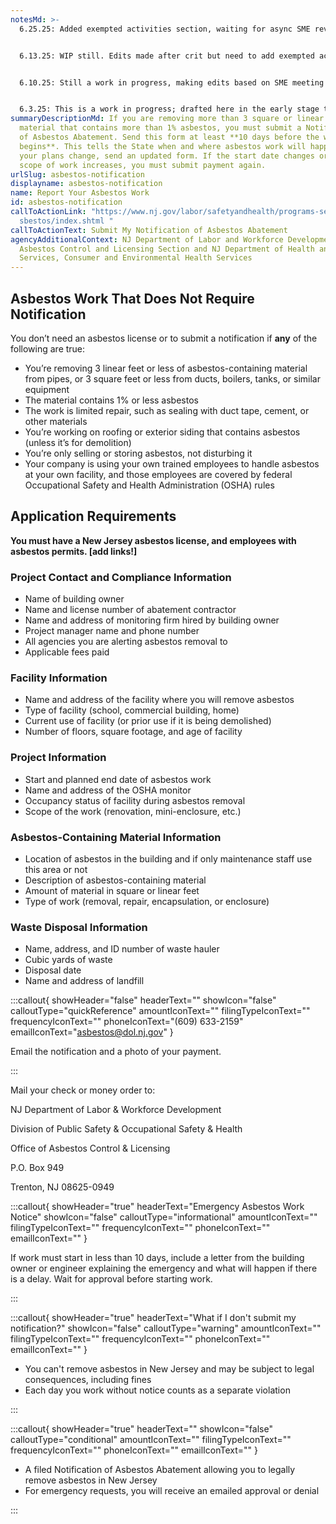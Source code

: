 ```yaml
---
notesMd: >-
  6.25.25: Added exempted activities section, waiting for async SME review


  6.13.25: WIP still. Edits made after crit but need to add exempted activities section. Note: address will go inside quick ref callout once available 


  6.10.25: Still a work in progress, making edits based on SME meeting


  6.3.25: This is a work in progress; drafted here in the early stage to see how the callouts and overall layout appear
summaryDescriptionMd: If you are removing more than 3 square or linear feet of
  material that contains more than 1% asbestos, you must submit a Notification
  of Asbestos Abatement. Send this form at least **10 days before the work
  begins**. This tells the State when and where asbestos work will happen. If
  your plans change, send an updated form. If the start date changes or the
  scope of work increases, you must submit payment again.
urlSlug: asbestos-notification
displayname: asbestos-notification
name: Report Your Asbestos Work
id: asbestos-notification
callToActionLink: "https://www.nj.gov/labor/safetyandhealth/programs-services/a\
  sbestos/index.shtml "
callToActionText: Submit My Notification of Asbestos Abatement
agencyAdditionalContext: NJ Department of Labor and Workforce Development,
  Asbestos Control and Licensing Section and NJ Department of Health and Senior
  Services, Consumer and Environmental Health Services
---
```

## Asbestos Work That Does Not Require Notification

You don’t need an asbestos license or to submit a notification if **any** of the following are true:

* You’re removing 3 linear feet or less of asbestos-containing material from pipes, or 3 square feet or less from ducts, boilers, tanks, or similar equipment
* The material contains 1% or less asbestos
* The work is limited repair, such as sealing with duct tape, cement, or other materials
* You’re working on roofing or exterior siding that contains asbestos (unless it’s for demolition)
* You’re only selling or storing asbestos, not disturbing it
* Your company is using your own trained employees to handle asbestos at your own facility, and those employees are covered by federal Occupational Safety and Health Administration (OSHA) rules

## Application Requirements

**You must have a New Jersey asbestos license, and employees with asbestos permits. \[add links!]**

### Project Contact and Compliance Information

* Name of building owner
* Name and license number of abatement contractor
* Name and address of monitoring firm hired by building owner
* Project manager name and phone number
* All agencies you are alerting asbestos removal to
* Applicable fees paid

### Facility Information

* Name and address of the facility where you will remove asbestos
* Type of facility (school, commercial building, home)
* Current use of facility (or prior use if it is being demolished)
* Number of floors, square footage, and age of facility

### Project Information

* Start and planned end date of asbestos work
* Name and address of the OSHA monitor
* Occupancy status of facility during asbestos removal
* Scope of the work (renovation, mini-enclosure, etc.)

### Asbestos-Containing Material Information

* Location of asbestos in the building and if only maintenance staff use this area or not
* Description of asbestos-containing material 
* Amount of material in square or linear feet
* Type of work (removal, repair, encapsulation, or enclosure)

### Waste Disposal Information

* Name, address, and ID number of waste hauler
* Cubic yards of waste
* Disposal date
* Name and address of landfill

:::callout{ showHeader="false" headerText="" showIcon="false" calloutType="quickReference" amountIconText="" filingTypeIconText="" frequencyIconText="" phoneIconText="(609) 633-2159" emailIconText="asbestos@dol.nj.gov" }

Email the notification and a photo of your payment.

:::

Mail your check or money order to: 

NJ Department of Labor & Workforce Development 

Division of Public Safety & Occupational Safety & Health

Office of Asbestos Control & Licensing

P.O. Box 949 

Trenton, NJ 08625-0949

:::callout{ showHeader="true" headerText="Emergency Asbestos Work Notice" showIcon="false" calloutType="informational" amountIconText="" filingTypeIconText="" frequencyIconText="" phoneIconText="" emailIconText="" }

If work must start in less than 10 days, include a letter from the building owner or engineer explaining the emergency and what will happen if there is a delay. Wait for approval before starting work.

:::

:::callout{ showHeader="true" headerText="What if I don't submit my notification?" showIcon="false" calloutType="warning" amountIconText="" filingTypeIconText="" frequencyIconText="" phoneIconText="" emailIconText="" }

* You can't remove asbestos in New Jersey and may be subject to legal consequences, including fines
* Each day you work without notice counts as a separate violation

:::

:::callout{ showHeader="true" headerText="" showIcon="false" calloutType="conditional" amountIconText="" filingTypeIconText="" frequencyIconText="" phoneIconText="" emailIconText="" }

* A filed Notification of Asbestos Abatement allowing you to legally remove asbestos in New Jersey
* For emergency requests, you will receive an emailed approval or denial

:::